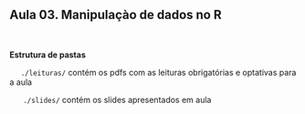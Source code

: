 
## Aula 03. Manipulaçào de dados no R

<br>

**Estrutura de pastas**

&nbsp;&nbsp; &nbsp;  ```./leituras/``` contém os pdfs com as leituras obrigatórias e optativas para a aula

&nbsp; &nbsp; &nbsp; ```./slides/``` contém os slides apresentados em aula
